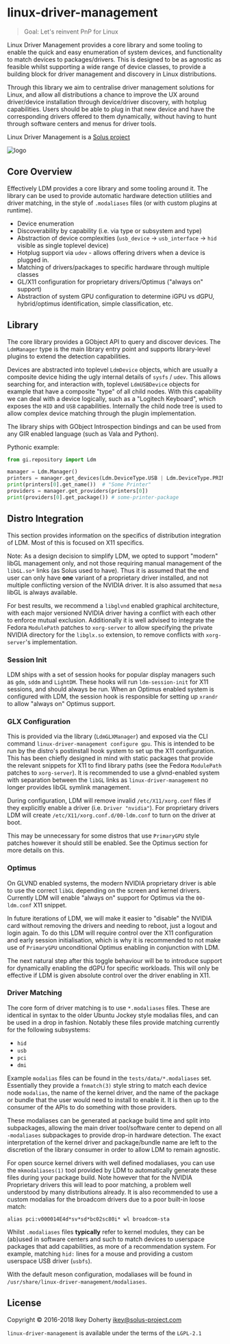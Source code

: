 # linux-driver-management

> Goal: Let's reinvent PnP for Linux

Linux Driver Management provides a core library and some tooling to enable the quick and easy enumeration of system devices, and functionality to match devices to packages/drivers. This is designed to be as agnostic as feasible whilst supporting a wide range of device classes, to provide a building block for driver management and discovery in Linux distributions.

Through this library we aim to centralise driver management solutions for Linux, and allow all distributions a chance to improve the UX around driver/device installation through device/driver discovery, with hotplug capabilities. Users should be able to plug in that new device and have the corresponding drivers offered to them dynamically, without having to hunt through software centers and menus for driver tools.

Linux Driver Management is a [Solus project](https://solus-project.com/)

![logo](https://build.solus-project.com/logo.png)

## Core Overview

Effectively LDM provides a core library and some tooling around it. The library can be used to provide automatic hardware detection utilities and driver matching, in the style of `.modaliases` files (or with custom plugins at runtime).

 - Device enumeration
 - Discoverability by capability (i.e. via type or subsystem and type)
 - Abstraction of device complexities (`usb_device` -> `usb_interface` -> `hid` visible as single toplevel device)
 - Hotplug support via `udev` - allows offering drivers when a device is plugged in.
 - Matching of drivers/packages to specific hardware through multiple classes
 - GL/X11 configuration for proprietary drivers/Optimus ("always on" support)
 - Abstraction of system GPU configuration to determine iGPU vs dGPU, hybrid/optimus identification, simple classification, etc.

## Library

The core library provides a GObject API to query and discover devices. The `LdmManager` type is the main library entry point and supports library-level plugins to extend the detection capabilities. 

Devices are abstracted into toplevel `LdmDevice` objects, which are usually a composite device hiding the ugly internal details of `sysfs` / `udev`. This allows searching for, and interaction with, toplevel `LdmUSBDevice` objects for example that have a composite "type" of all child nodes. With this capability we can deal with a device logically, such as a "Logitech Keyboard", which exposes the `HID` and `USB` capabilities. Internally the child node tree is used to allow complex device matching through the plugin implementation.

The library ships with GObject Introspection bindings and can be used from any GIR enabled language (such as Vala and Python).

Pythonic example:

```python
from gi.repository import Ldm

manager = Ldm.Manager()
printers = manager.get_devices(Ldm.DeviceType.USB | Ldm.DeviceType.PRINTER)
print(printers[0].get_name())  # "Some Printer"
providers = manager.get_providers(printers[0])
print(providers[0].get_package()) # some-printer-package
```

## Distro Integration

This section provides information on the specifics of distribution integration of LDM. Most of this is focused on X11 specifics.

Note: As a design decision to simplify LDM, we opted to support "modern" libGL management only, and not those requiring manual management of the `libGL.so*` links (as Solus used to have). Thus it is assumed that the end user can only have **one** variant of a proprietary driver installed, and not multiple conflicting version of the NVIDIA driver. It is also assumed that `mesa` libGL is always available.

For best results, we recommend a `libglvnd` enabled graphical architecture, with each major versioned NVIDIA driver having a conflict with each other to enforce mutual exclusion. Additionally it is well advised to integrate the Fedora `ModulePath` patches to `xorg-server` to allow specifying the private NVIDIA directory for the `libglx.so` extension, to remove conflicts with `xorg-server`'s implementation.

### Session Init

LDM ships with a set of session hooks for popular display managers such as `gdm`, `sddm` and `LightDM`. These hooks will run `ldm-session-init` for X11 sessions, and should always be run. When an Optimus enabled system is configured with LDM, the session hook is responsible for setting up `xrandr` to allow "always on" Optimus support.

### GLX Configuration

This is provided via the library (`LdmGLXManager`) and exposed via the CLI command `linux-driver-management configure gpu`. This is intended to be run by the distro's postinstall hook system to set up the X11 configuration. This has been chiefly designed in mind with static packages that provide the relevant snippets for X11 to find library paths (see the Fedora `ModulePath` patches to `xorg-server`). It is recommended to use a glvnd-enabled system with separation between the `libGL` links as `linux-driver-management` no longer provides libGL symlink management.

During configuration, LDM will remove invalid `/etc/X11/xorg.conf` files if they explicitly enable a driver (i.e. `Driver "nvidia"`). For proprietary drivers LDM will create `/etc/X11/xorg.conf.d/00-ldm.conf` to turn on the driver at boot.

This may be unnecessary for some distros that use `PrimaryGPU` style patches however it should still be enabled. See the Optimus section for more details on this.

### Optimus

On GLVND enabled systems, the modern NVIDIA proprietary driver is able to use the correct `libGL` depending on the screen and kernel drivers. Currently LDM will enable "always on" support for Optimus via the `00-ldm.conf` X11 snippet.

In future iterations of LDM, we will make it easier to "disable" the NVIDIA card without removing the drivers and needing to reboot, just a logout and login again. To do this LDM will require control over the X11 configuration and early session initialisation, which is why it is recommended to not make use of `PrimaryGPU` unconditional Optimus enabling in conjunction with LDM.

The next natural step after this toggle behaviour will be to introduce support for dynamically enabling the dGPU for specific workloads. This will only be effective if LDM is given absolute control over the driver enabling in X11.

### Driver Matching

The core form of driver matching is to use `*.modaliases` files. These are identical in syntax to the older Ubuntu Jockey style modalias files, and can be used in a drop in fashion. Notably these files provide matching currently for the following subsystems:

 - `hid`
 - `usb`
 - `pci`
 - `dmi`

Example `modalias` files can be found in the `tests/data/*.modaliases` set. Essentially they provide a `fnmatch(3)` style string to match each device node `modalias`, the name of the kernel driver, and the name of the package or bundle that the user would need to install to enable it. It is then up to the consumer of the APIs to do something with those providers.

These modaliases can be generated at package build time and split into subpackages, allowing the main driver tool/software center to depend on all `-modaliases` subpackages to provide drop-in hardware detection. The exact interpretation of the kernel driver and package/bundle name are left to the discretion of the library consumer in order to allow LDM to remain agnostic.

For open source kernel drivers with well defined modaliases, you can use the `mkmodaliases(1)` tool provided by LDM to automatically generate these files during your package build. Note however that for the NVIDIA Proprietary drivers this will lead to poor matching, a problem well understood by many distributions already. It is also recommended to use a custom modalias for the broadcom drivers due to a poor built-in loose match:

```
alias pci:v000014E4d*sv*sd*bc02sc80i* wl broadcom-sta
```

Whilst `.modaliases` files **typically** refer to kernel modules, they can be (ab)used in software centers and such to match devices to userspace packages that add capabilities, as more of a recommendation system. For example, matching `hid:` lines for a mouse and providing a custom userspace USB driver (`usbfs`).

With the default meson configuration, modaliases will be found in `/usr/share/linux-driver-management/modaliases`.


License
-------

Copyright © 2016-2018 Ikey Doherty <ikey@solus-project.com>

`linux-driver-management` is available under the terms of the `LGPL-2.1`
